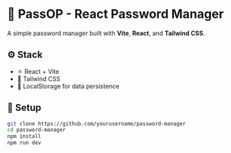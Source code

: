 # 🔐 PassOP - React Password Manager

A simple password manager built with **Vite**, **React**, and **Tailwind CSS**.

## ⚙️ Stack

- ⚛️ React + Vite  
- 🎨 Tailwind CSS  
- 💾 LocalStorage for data persistence

## 🚀 Setup

```bash
git clone https://github.com/yourusername/password-manager
cd password-manager
npm install
npm run dev

